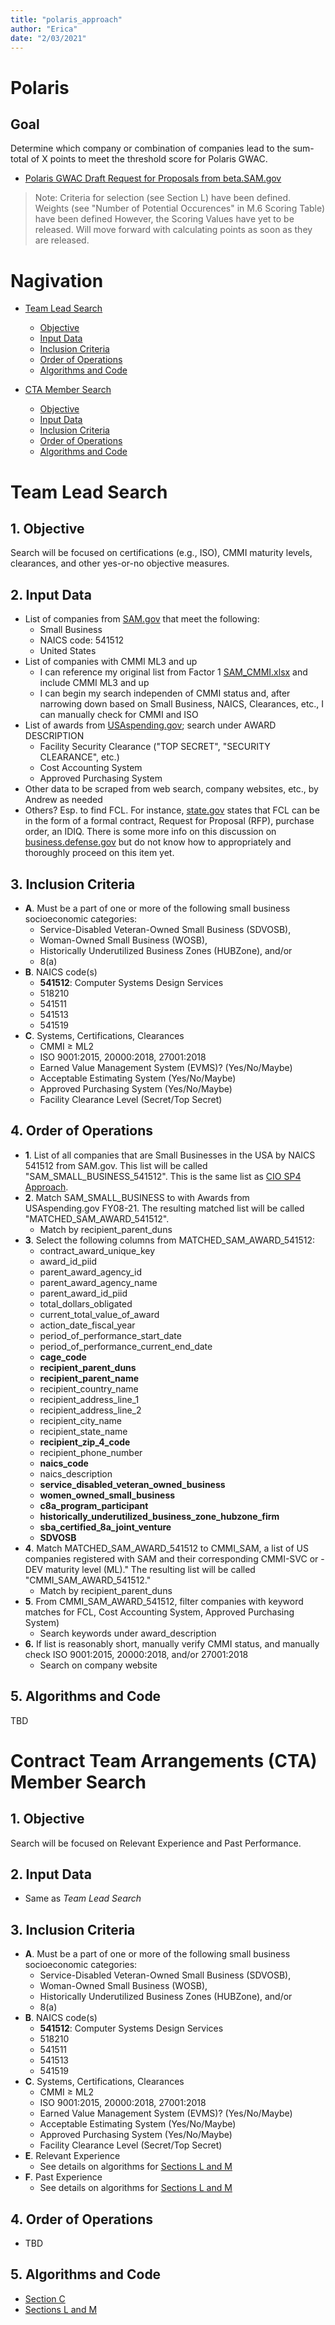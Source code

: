 ```yaml
---
title: "polaris_approach"
author: "Erica"
date: "2/03/2021"
---
```

# Polaris
## Goal
Determine which company or combination of companies lead to the sum-total of X points to meet the threshold score for Polaris GWAC. 
- [Polaris GWAC Draft Request for Proposals from beta.SAM.gov](https://beta.sam.gov/opp/257509b8cfe14d48beb4f71033995e0b/view?keywords=polaris&sort=-relevance&index=opp&is_active=true&page=1)

> Note: Criteria for selection (see Section L) have been defined. Weights (see "Number of Potential Occurences" in M.6 Scoring Table) have been defined However, the Scoring Values have yet to be released. Will move forward with calculating points as soon as they are released. 

# Nagivation
- [Team Lead Search](https://github.com/ericaosta/alagant/blob/main/polaris.md#team-lead-search)
  - [Objective](https://github.com/ericaosta/alagant/blob/main/polaris.md#1-objective)
  - [Input Data](https://github.com/ericaosta/alagant/blob/main/polaris.md#2-input-data)
  - [Inclusion Criteria](https://github.com/ericaosta/alagant/blob/main/polaris.md#3-inclusion-criteria)
  - [Order of Operations](https://github.com/ericaosta/alagant/blob/main/polaris.md#4-order-of-operations)
  - [Algorithms and Code](https://github.com/ericaosta/alagant/blob/main/polaris.md#5-algorithms-and-code)

- [CTA Member Search](https://github.com/ericaosta/alagant/blob/main/polaris.md#contract-team-arrangements-cta-member-search)
  - [Objective](https://github.com/ericaosta/alagant/blob/main/polaris.md#1-objective-1)
  - [Input Data](https://github.com/ericaosta/alagant/blob/main/polaris.md#2-input-data-1)
  - [Inclusion Criteria](https://github.com/ericaosta/alagant/blob/main/polaris.md#3-inclusion-criteria-1)
  - [Order of Operations](https://github.com/ericaosta/alagant/blob/main/polaris.md#4-order-of-operations-1)
  - [Algorithms and Code](https://github.com/ericaosta/alagant/blob/main/polaris.md#5-algorithms-and-code-1)
  
# Team Lead Search
## 1. Objective
Search will be focused on certifications (e.g., ISO), CMMI maturity levels, clearances, and other yes-or-no objective measures.

## 2. Input Data
- List of companies from [SAM.gov](https://www.sam.gov/SAM/pages/public/searchRecords/advancedEMRSearch.jsf) that meet the following:
  - Small Business
  - NAICS code: 541512
  - United States
- List of companies with CMMI ML3 and up
  - I can reference my original list from Factor 1 [SAM_CMMI.xlsx](https://github.com/ericaosta/alagant/blob/main/F1/SAM_CMMI.xlsx) and include CMMI ML3 and up
  - I can begin my search independen of CMMI status and, after narrowing down based on Small Business, NAICS, Clearances, etc., I can manually check for CMMI and ISO
- List of awards from [USAspending.gov](https://www.usaspending.gov); search under AWARD DESCRIPTION
  - Facility Security Clearance ("TOP SECRET", "SECURITY CLEARANCE", etc.)
  - Cost Accounting System
  - Approved Purchasing System
- Other data to be scraped from web search, company websites, etc., by Andrew as needed
- Others? Esp. to find FCL. For instance, [state.gov](https://www.state.gov/facility-security-clearances-faq/) states that FCL can be in the form of a formal contract, Request for Proposal (RFP), purchase order, an IDIQ. There is some more info on this discussion on [business.defense.gov](https://business.defense.gov/Portals/57/Documents/SmallBusinessWebinar%20QandA.pdf?ver=2020-07-15-161110-867) but do not know how to appropriately and thoroughly proceed on this item yet.

## 3. Inclusion Criteria
- **A**. Must be a part of one or more of the following small business socioeconomic categories:
  - Service-Disabled Veteran-Owned Small Business (SDVOSB),
  - Woman-Owned Small Business (WOSB),
  - Historically Underutilized Business Zones (HUBZone), and/or
  - 8(a)
- **B**. NAICS code(s)
  - **541512**: Computer Systems Design Services
  - 518210
  - 541511
  - 541513
  - 541519
- **C**. Systems, Certifications, Clearances
  - CMMI ≥ ML2
  - ISO 9001:2015, 20000:2018, 27001:2018
  - Earned Value Management System (EVMS)? (Yes/No/Maybe)
  - Acceptable Estimating System (Yes/No/Maybe)
  - Approved Purchasing System (Yes/No/Maybe)
  - Facility Clearance Level (Secret/Top Secret)

## 4. Order of Operations
- **1**. List of all companies that are Small Businesses in the USA by NAICS 541512 from SAM.gov. This list will be called "SAM_SMALL_BUSINESS_541512". This is the same list as [CIO SP4 Approach](https://github.com/ericaosta/alagant/blob/main/cio-sp4/ciosp4_approach.md). 
- **2**. Match SAM_SMALL_BUSINESS to with Awards from USAspending.gov FY08-21. The resulting matched list will be called "MATCHED_SAM_AWARD_541512".
  - Match by recipient_parent_duns
- **3**. Select the following columns from MATCHED_SAM_AWARD_541512:
  - contract_award_unique_key 
  - award_id_piid 
  - parent_award_agency_id
  - parent_award_agency_name
  - parent_award_id_piid
  - total_dollars_obligated
  - current_total_value_of_award
  - action_date_fiscal_year
  - period_of_performance_start_date
  - period_of_performance_current_end_date
  - **cage_code**
  - **recipient_parent_duns**
  - **recipient_parent_name**
  - recipient_country_name
  - recipient_address_line_1
  - recipient_address_line_2
  - recipient_city_name
  - recipient_state_name
  - **recipient_zip_4_code**
  - recipient_phone_number
  - **naics_code**
  - naics_description
  - **service_disabled_veteran_owned_business**
  - **women_owned_small_business**
  - **c8a_program_participant**
  - **historically_underutilized_business_zone_hubzone_firm** 
  - **sba_certified_8a_joint_venture**
  - **SDVOSB**
- **4**. Match MATCHED_SAM_AWARD_541512 to CMMI_SAM, a list of US companies registered with SAM and their corresponding CMMI-SVC or -DEV maturity level (ML)." The resulting list will be called "CMMI_SAM_AWARD_541512."
  - Match by recipient_parent_duns
- **5**. From CMMI_SAM_AWARD_541512, filter companies with keyword matches for FCL, Cost Accounting System, Approved Purchasing System)
  - Search keywords under award_description
- **6.** If list is reasonably short, manually verify CMMI status, and manually check ISO 9001:2015, 20000:2018, and/or 27001:2018
  - Search on company website

## 5. Algorithms and Code
TBD

# Contract Team Arrangements (CTA) Member Search
## 1. Objective
Search will be focused on Relevant Experience and Past Performance.

## 2. Input Data
- Same as *Team Lead Search* 

## 3. Inclusion Criteria
- **A**. Must be a part of one or more of the following small business socioeconomic categories:
  - Service-Disabled Veteran-Owned Small Business (SDVOSB),
  - Woman-Owned Small Business (WOSB),
  - Historically Underutilized Business Zones (HUBZone), and/or
  - 8(a)
- **B**. NAICS code(s)
  - **541512**: Computer Systems Design Services
  - 518210
  - 541511
  - 541513
  - 541519
- **C**. Systems, Certifications, Clearances
  - CMMI ≥ ML2
  - ISO 9001:2015, 20000:2018, 27001:2018
  - Earned Value Management System (EVMS)? (Yes/No/Maybe)
  - Acceptable Estimating System (Yes/No/Maybe)
  - Approved Purchasing System (Yes/No/Maybe)
  - Facility Clearance Level (Secret/Top Secret)
- **E**. Relevant Experience
  - See details on algorithms for [Sections L and M](https://github.com/ericaosta/alagant/blob/main/polaris/polaris_other.md)
- **F**. Past Experience
  - See details on algorithms for [Sections L and M](https://github.com/ericaosta/alagant/blob/main/polaris/polaris_other.md)
## 4. Order of Operations
- TBD

## 5. Algorithms and Code
- [Section C](https://github.com/ericaosta/alagant/blob/main/polaris/polaris_c_algorithm.txt)
- [Sections L and M](https://github.com/ericaosta/alagant/blob/main/polaris/polaris_other.md)
